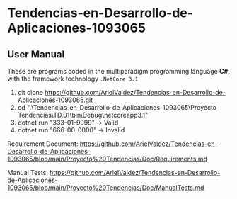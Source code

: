 # Tendencias-en-Desarrollo-de-Aplicaciones-1093065
## User Manual
These are programs coded in the multiparadigm programming language **C#,** with the framework technology `.NetCore 3.1`
1. git clone https://github.com/ArielValdez/Tendencias-en-Desarrollo-de-Aplicaciones-1093065.git
2. cd ".\Tendencias-en-Desarrollo-de-Aplicaciones-1093065\Proyecto Tendencias\TD.01\bin\Debug\netcoreapp3.1"
4. dotnet run "333-01-9999" -> Valid
5. dotnet run "666-00-0000" -> Invalid

Requirement Document: https://github.com/ArielValdez/Tendencias-en-Desarrollo-de-Aplicaciones-1093065/blob/main/Proyecto%20Tendencias/Doc/Requirements.md

Manual Tests: https://github.com/ArielValdez/Tendencias-en-Desarrollo-de-Aplicaciones-1093065/blob/main/Proyecto%20Tendencias/Doc/ManualTests.md
